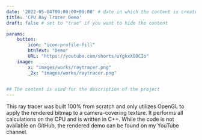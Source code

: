 ```yaml
---
date: '2022-05-04T00:00:00+00:00' # date in which the content is created - defaults to "today"
title: 'CPU Ray Tracer Demo'
draft: false # set to "true" if you want to hide the content 

params:
    button:
        icon: "icon-profile-fill"
        btnText: "Demo"
        URL: "https://youtube.com/shorts/uYgkxXODCIo"
    image:  
        x: "images/works/raytracer.png"
        _2x: "images/works/raytracer.png"
    

## The content is used for the description of the project
---
```


This ray tracer was built 100% from scratch and only utilizes OpenGL to apply the rendered bitmap to a camera-covering texture. It performs all calculations on the CPU and is written in C++. While the code is not available on GitHub, the rendered demo can be found on my YouTube channel.